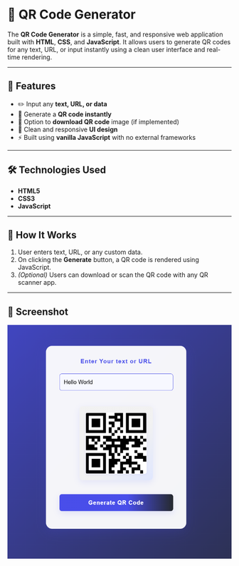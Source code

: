 # 🔳 QR Code Generator

The **QR Code Generator** is a simple, fast, and responsive web application built with **HTML**, **CSS**, and **JavaScript**. It allows users to generate QR codes for any text, URL, or input instantly using a clean user interface and real-time rendering.

---

## 🚀 Features

- ✏️ Input any **text, URL, or data**
- 🔳 Generate a **QR code instantly**
- 💾 Option to **download QR code** image (if implemented)
- 🎨 Clean and responsive **UI design**
- ⚡ Built using **vanilla JavaScript** with no external frameworks

---

## 🛠️ Technologies Used

- **HTML5**  
- **CSS3**  
- **JavaScript**

---

## 🎯 How It Works

1. User enters text, URL, or any custom data.
2. On clicking the **Generate** button, a QR code is rendered using JavaScript.
3. *(Optional)* Users can download or scan the QR code with any QR scanner app.

---

## 📸 Screenshot

![QR Code Generator Screenshot](https://github.com/Sayanneogi007/QR-Code-Generator/blob/05f71edef63822f1412c1a3317ff2f8b63ae3e2e/Screenshot.png)
